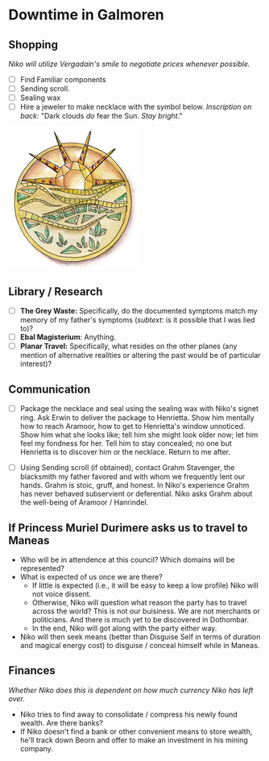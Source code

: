 # Downtime in Galmoren

## Shopping
*Niko will utilize Vergadain's smile to negotiate prices whenever possible.*

- [ ] Find Familiar components
- [ ] Sending scroll.
- [ ] Sealing wax
- [ ] Hire a jeweler to make necklace with the symbol below. *Inscription on back:* "Dark clouds *do* fear the Sun. *Stay bright*."

![Lathander](../../images/for_henrietta.jpg)

## Library / Research
- [ ] **The Grey Waste:** Specifically, do the documented symptoms match my memory of my father's symptoms (*subtext:* is it possible that I was lied to)?
- [ ] **Ebal Magisterium**: Anything.
- [ ] **Planar Travel:** Specifically, what resides on the other planes (any mention of alternative realities or altering the past would be of particular interest)?

## Communication
- [ ] Package the necklace and seal using the sealing wax with Niko's signet ring. Ask Erwin to deliver the package to Henrietta. Show him mentally how to reach Aramoor, how to get to Henrietta's window unnoticed. Show him what she looks like; tell him she might look older now; let him feel my fondness for her. Tell him to stay concealed; no one but Henrietta is to discover him or the necklace. Return to me after.
- [ ] Using Sending scroll (if obtained), contact Grahm Stavenger, the blacksmith my father favored and with whom we frequently lent our hands. Grahm is stoic, gruff, and honest. In Niko's experience Grahm has never behaved subservient or deferential. Niko asks Grahm about the well-being of Aramoor / Hanrindel. 


## If Princess Muriel Durimere asks us to travel to Maneas
- Who will be in attendence at this council? Which domains will be represented?
- What is expected of us once we are there?
    - If little is expected (i.e., it will be easy to keep a low profile) Niko will not voice dissent.
    - Otherwise, Niko will question what reason the party has to travel across the world? This is not our buisiness. We are not merchants or politicians. And there is much yet to be discovered in Dothombar. 
    - In the end, Niko will got along with the party either way.
- Niko will then seek means (better than Disguise Self in terms of duration and magical energy cost) to disguise / conceal himself while in Maneas.

## Finances 
*Whether Niko does this is dependent on how much currency Niko has left over.*
- Niko tries to find away to consolidate / compress his newly found wealth. Are there banks? 
- If Niko doesn't find a bank or other convenient means to store wealth, he'll track down Beorn and offer to make an investment in his mining company.

